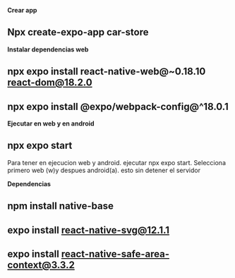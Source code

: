 **Crear app**
## Npx create-expo-app car-store
**Instalar dependencias web**
## npx expo install react-native-web@~0.18.10 react-dom@18.2.0
## npx expo install @expo/webpack-config@^18.0.1

**Ejecutar en web y en android** 
## npx expo start
Para tener en ejecucion web y android. ejecutar npx expo start. Selecciona primero web (w)y despues android(a). esto sin detener el servidor


**Dependencias**
## npm install native-base
## expo install react-native-svg@12.1.1
## expo install react-native-safe-area-context@3.3.2